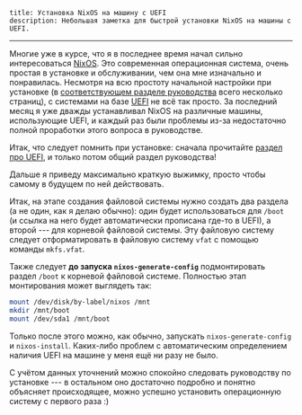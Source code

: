     title: Установка NixOS на машину с UEFI
    description: Небольшая заметка для быстрой установки NixOS на машины с UEFI.
---

Многие уже в курсе, что я в последнее время начал сильно интересоваться
[NixOS][nixos]. Это современная операционная система, очень простая в установке
и обслуживании, чем она мне изначально и понравилась. Несмотря на всю простоту
начальной настройки при установке (в [соответствующем разделе
руководства][nixos-install-manual] всего несколько страниц), с системами на базе
[UEFI][uefi] не всё так просто. За последний месяц я уже дважды устанавливал
NixOS на различные машины, использующие UEFI, и каждый раз были проблемы из-за
недостаточно полной проработки этого вопроса в руководстве.

Итак, что следует помнить при установке: сначала прочитайте [раздел про
UEFI][nixos-uefi-manual], и только потом общий раздел руководства!

Дальше я приведу максимально краткую выжимку, просто чтобы самому в будущем по
ней действовать.

Итак, на этапе создания файловой системы нужно создать два раздела (а не один,
как я делаю обычно): один будет использоваться для `/boot` (и ссылка на него
будет автоматически прописана где-то в UEFI), а второй --- для корневой файловой
системы. Эту файловую систему следует отформатировать в файловую систему `vfat`
с помощью команды `mkfs.vfat`.

Также следует **до запуска `nixos-generate-config`** подмонтировать раздел
`/boot` к корневой файловой системе. Полностью этап монтирования может выглядеть
так:

```bash
mount /dev/disk/by-label/nixos /mnt
mkdir /mnt/boot
mount /dev/sda1 /mnt/boot
```

Только после этого можно, как обычно, запускать `nixos-generate-config` и
`nixos-install`. Каких-либо проблем с автоматическим определением наличия UEFI
на машине у меня ещё ни разу не было.

С учётом данных уточнений можно спокойно следовать руководству по установке ---
в остальном оно достаточно подробно и понятно объясняет происходящее, можно
успешно установить операционную систему с первого раза :)

[nixos]: http://nixos.org/
[nixos-install-manual]: http://nixos.org/nixos/manual/index.html#sec-installation
[nixos-uefi-manual]: http://nixos.org/nixos/manual/index.html#sec-uefi-installation
[uefi]: https://en.wikipedia.org/wiki/Unified_Extensible_Firmware_Interface
